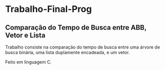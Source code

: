 # Trabalho-Final-Prog

## Comparação do Tempo de Busca entre ABB, Vetor e Lista ## 

Trabalho consiste na comparação do tempo de busca entre uma árvore de busca binária, uma lista duplamente encadeada, e um vetor.

Feito em linguagem C.
